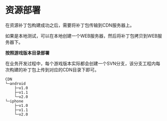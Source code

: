 # 资源部署

在资源补丁包构建成功之后，需要将补丁包传输到CDN服务器上。

如果是本地测试，可以在本地创建一个WEB服务器，然后将补丁包拷贝到WEB服务器下。

**按照游戏版本目录部署**

在业务开发过程中，每个游戏版本实际都会创建一个SVN分支，该分支工程内每次构建的补丁包上传到对应的CDN目录下即可。

````
CDN
└─android
    ├─v1.0
    ├─v1.1
    └─v2.0
└─iphone
    ├─v1.0
    ├─v1.1
    └─v2.0   
````


